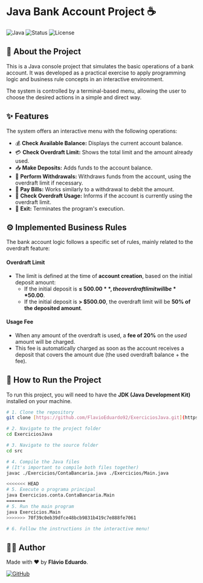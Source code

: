 # Java Bank Account Project ☕

![Java](https://img.shields.io/badge/Java-ED8B00?style=for-the-badge&logo=openjdk&logoColor=white)
![Status](https://img.shields.io/badge/Status-Completed-brightgreen?style=for-the-badge)
![License](https://img.shields.io/badge/License-MIT-blue?style=for-the-badge)

## 📄 About the Project

This is a Java console project that simulates the basic operations of a bank account. It was developed as a practical exercise to apply programming logic and business rule concepts in an interactive environment.

The system is controlled by a terminal-based menu, allowing the user to choose the desired actions in a simple and direct way.

## ✨ Features

The system offers an interactive menu with the following operations:

-   💰 **Check Available Balance:** Displays the current account balance.
-   💳 **Check Overdraft Limit:** Shows the total limit and the amount already used.
-   📥 **Make Deposits:** Adds funds to the account balance.
-   💸 **Perform Withdrawals:** Withdraws funds from the account, using the overdraft limit if necessary.
-   📄 **Pay Bills:** Works similarly to a withdrawal to debit the amount.
-   🚨 **Check Overdraft Usage:** Informs if the account is currently using the overdraft limit.
-   🚪 **Exit:** Terminates the program's execution.

## ⚙️ Implemented Business Rules

The bank account logic follows a specific set of rules, mainly related to the overdraft feature:

#### **Overdraft Limit**

-   The limit is defined at the time of **account creation**, based on the initial deposit amount:
    -   If the initial deposit is **≤ $500.00**, the overdraft limit will be **$50.00**.
    -   If the initial deposit is **> $500.00**, the overdraft limit will be **50% of the deposited amount**.

#### **Usage Fee**

-   When any amount of the overdraft is used, a **fee of 20%** on the *used* amount will be charged.
-   This fee is automatically charged as soon as the account receives a deposit that covers the amount due (the used overdraft balance + the fee).

## 🚀 How to Run the Project

To run this project, you will need to have the **JDK (Java Development Kit)** installed on your machine.

```bash
# 1. Clone the repository
git clone [https://github.com/FlavioEduardo92/ExerciciosJava.git](https://github.com/FlavioEduardo92/ExerciciosJava.git)

# 2. Navigate to the project folder
cd ExerciciosJava

# 3. Navigate to the source folder
cd src

# 4. Compile the Java files
# (It's important to compile both files together)
javac ./Exercicios/ContaBancaria.java ./Exercicios/Main.java

<<<<<<< HEAD
# 5. Execute o programa principal
java Exercicios.conta.ContaBancaria.Main
=======
# 5. Run the main program
java Exercicios.Main
>>>>>>> 70f39c0eb39dfce48bcb9831b419c7e888fe7061

# 6. Follow the instructions in the interactive menu!
```

## 👨‍💻 Author

Made with ❤️ by **Flávio Eduardo**.

[![GitHub](https://img.shields.io/badge/GitHub-100000?style=for-the-badge&logo=github&logoColor=white)](https://github.com/FlavioEduardo92)
